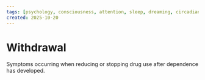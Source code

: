 ```yaml
---
tags: [psychology, consciousness, attention, sleep, dreaming, circadian-rhythms, psychoactive-drugs]
created: 2025-10-20
---
```

# Withdrawal

Symptoms occurring when reducing or stopping drug use after dependence has developed.
